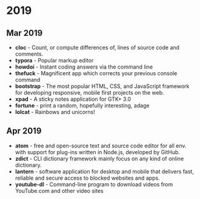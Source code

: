 # 2019

## Mar 2019

- **cloc** - Count, or compute differences of, lines of source code and comments.
- **typora** - Popular markup editor
- **howdoi** - Instant coding answers via the command line
- **thefuck** - Magnificent app which corrects your previous console command
- **bootstrap** - The most popular HTML, CSS, and JavaScript framework for developing responsive, mobile first projects on the web.
- **xpad** - A sticky notes application for GTK+ 3.0
- **fortune** - print a random, hopefully interesting, adage
- **lolcat** - Rainbows and unicorns!

## Apr 2019

- **atom** - free and open-source text and source code editor for all env. with support for plug-ins written in Node.js, developed by GitHub.
- **zdict** - CLI dictionary framework mainly focus on any kind of online dictionary.
- **lantern** - software application for desktop and mobile
  that delivers fast, reliable and secure access to blocked websites and 
  apps.
- **youtube-dl** - Command-line program to download videos from YouTube.com and other video sites